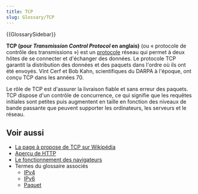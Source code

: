 ```yaml
---
title: TCP
slug: Glossary/TCP
---
```


{{GlossarySidebar}}

**TCP (pour <i lang="en">Transmission Control Protocol</i> en anglais)** (ou «&nbsp;protocole de contrôle des transmissions&nbsp;») est un [protocole](/fr/docs/Glossary/Protocol) réseau qui permet à deux hôtes de se connecter et d'échanger des données. Le protocole TCP garantit la distribution des données et des paquets dans l'ordre où ils ont été envoyés. Vint Cerf et Bob Kahn, scientifiques du DARPA à l'époque, ont conçu TCP dans les années 70.

Le rôle de TCP est d'assurer la livraison fiable et sans erreur des paquets. TCP dispose d'un contrôle de concurrence, ce qui signifie que les requêtes initiales sont petites puis augmentent en taille en fonction des niveaux de bande passante que peuvent supporter les ordinateurs, les serveurs et le réseau.

## Voir aussi

- [La page à propose de TCP sur Wikipédia](https://fr.wikipedia.org/wiki/Transmission_Control_Protocol)
- [Aperçu de HTTP](/fr/docs/Web/HTTP/Overview)
- [Le fonctionnement des navigateurs](/fr/docs/Web/Performance/How_browsers_work)
- Termes du glossaire associés
  - [IPv4](/fr/docs/Glossary/IPv4)
  - [IPv6](/fr/docs/Glossary/IPv6)
  - [Paquet](/fr/docs/Glossary/Packet)
